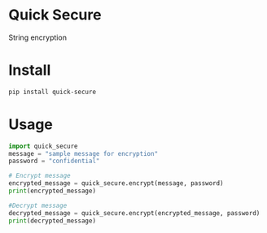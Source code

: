 # Quick Secure
String encryption


# Install
```bash
pip install quick-secure
```

# Usage
```python
import quick_secure
message = "sample message for encryption"
password = "confidential"

# Encrypt message
encrypted_message = quick_secure.encrypt(message, password)
print(encrypted_message)

#Decrypt message
decrypted_message = quick_secure.encrypt(encrypted_message, password)
print(decrypted_message)
```





